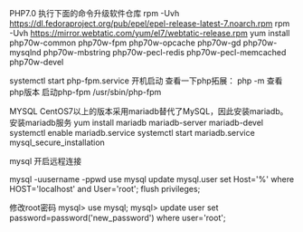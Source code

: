 

PHP7.0
执行下面的命令升级软件仓库
rpm -Uvh https://dl.fedoraproject.org/pub/epel/epel-release-latest-7.noarch.rpm
rpm -Uvh https://mirror.webtatic.com/yum/el7/webtatic-release.rpm
yum install php70w-common php70w-fpm php70w-opcache php70w-gd php70w-mysqlnd php70w-mbstring php70w-pecl-redis php70w-pecl-memcached php70w-devel

systemctl start php-fpm.service 开机启动
查看一下php拓展：
php -m
查看php版本
启动php-fpm
/usr/sbin/php-fpm

MYSQL
CentOS7以上的版本采用mariadb替代了MySQL，因此安装mariadb。 
安装mariadb服务 yum install mariadb mariadb-server mariadb-devel 
systemctl enable mariadb.service
systemctl start mariadb.service 
mysql_secure_installation 

mysql 开启远程连接
 
mysql -uusername -ppwd
use mysql 
update mysql.user set Host='%' where HOST='localhost' and User='root';
flush privileges;

修改root密码
mysql> use mysql; 
mysql> update user set password=password('new_password') where user='root'; 